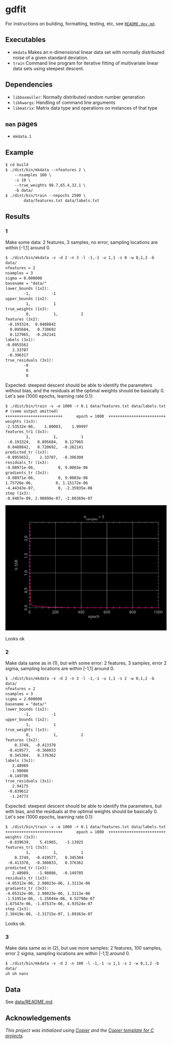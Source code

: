 # gdfit

For instructions on building, formatting, testing, etc, see [`README.dev.md`](README.dev.md).

## Executables

- `mkdata` Makes an n-dimensional linear data set with normally distributed noise of a given standard deviation.
- `train` Command line program for iterative fitting of multivariate linear data sets using steepest descent.

## Dependencies

- `libboxmuller`: Normally distributed random number generation
- `libkwargs`: Handling of command line arguments
- `libmatrix`:  Matrix data type and operations on instances of that type

## `man` pages

- `mkdata.1`

## Example

```console
$ cd build
$ ./dist/bin/mkdata --nfeatures 2 \
    --nsamples 100 \
    -s 10 \
    --true_weights 98.7,65.4,32.1 \
    -b data/
$ ./dist/bin/train --nepochs 2500 \
        data/features.txt data/labels.txt
```

## Results

### 1

Make some data: 2 features, 3 samples, no error, sampling locations are within [-1,1] around 0.
```console
$ ./dist/bin/mkdata -v -d 2 -n 3 -l -1,-1 -u 1,1 -s 0 -w 0,1,2 -b data/
nfeatures = 2
nsamples = 3
sigma = 0.000000
basename = "data/"
lower_bounds (1x2):
        -1,         -1
upper_bounds (1x2):
         1,          1
true_weights (1x3):
         0,          1,          2
features (3x2):
 -0.193324,  0.0488842
  0.895684,   0.720692
  0.127965,  -0.262141
labels (3x1):
-0.0955561
   2.33707
 -0.396317
true_residuals (3x1):
        -0
         0
         0
```

Expected: steepest descent should be able to identify the parameters without bias, and the residuals
at the optimal weights should be basically 0. Let's see (1000 epochs, learning rate 0.1):

```console
$ ./dist/bin/train -v -e 1000 -r 0.1 data/features.txt data/labels.txt
# (some output omitted)
+++++++++++++++++++++++++      epoch = 1000  +++++++++++++++++++++++++
weights (1x3):
-2.53532e-06,    1.00003,    1.99997
features_tr1 (3x3):
         1,          1,          1
 -0.193324,   0.895684,   0.127965
 0.0488842,   0.720692,  -0.262141
predicted_tr (1x3):
-0.0955652,    2.33707,  -0.396308
residuals_tr (1x3):
-9.08971e-06,          0, 9.0003e-06
gradients_tr (3x3):
-9.08971e-06,          0, 9.0003e-06
1.75726e-06,          0, 1.15172e-06
-4.44343e-07,          0, -2.35935e-06
step (1x3):
-8.9407e-09, 2.90898e-07, -2.80369e-07
```
![result1.png](images/result1.png)

Looks ok

### 2

Make data same as in (1), but with some error: 2 features, 3 samples, error 2 sigma, sampling locations are within [-1,1] around 0.

```console
$ ./dist/bin/mkdata -v -d 2 -n 3 -l -1,-1 -u 1,1 -s 2 -w 0,1,2 -b data/
nfeatures = 2
nsamples = 3
sigma = 2.000000
basename = "data/"
lower_bounds (1x2):
        -1,         -1
upper_bounds (1x2):
         1,          1
true_weights (1x3):
         0,          1,          2
features (3x2):
    0.3749,  -0.413378
 -0.419577,  -0.360833
  0.345304,   0.376362
labels (3x1):
   2.48989
  -1.98086
 -0.149706
true_residuals (3x1):
   2.94175
 -0.839612
  -1.24773
```

Expected: steepest descent should be able to identify the parameters, but with bias, and the residuals
at the optimal weights should be basically 0. Let's see (1000 epochs, learning rate 0.1):

```console
$ ./dist/bin/train -v -e 1000 -r 0.1 data/features.txt data/labels.txt
+++++++++++++++++++++++++      epoch = 1000  +++++++++++++++++++++++++
weights (1x3):
 -0.839639,    5.41965,   -3.13925
features_tr1 (3x3):
         1,          1,          1
    0.3749,  -0.419577,   0.345304
 -0.413378,  -0.360833,   0.376362
predicted_tr (1x3):
   2.48989,   -1.98086,  -0.149705
residuals_tr (1x3):
-4.05312e-06, 2.98023e-06, 1.3113e-06
gradients_tr (3x3):
-4.05312e-06, 2.98023e-06, 1.3113e-06
-1.51951e-06, -1.25044e-06, 4.52798e-07
1.67547e-06, -1.07537e-06, 4.93524e-07
step (1x3):
2.38419e-08, -2.31715e-07, 1.09363e-07
```

Looks ok.

### 3

Make data same as in (2), but use more samples: 2 features, 100 samples, error 2 sigma, sampling locations are within [-1,1] around 0.

```console
$ ./dist/bin/mkdata -v -d 2 -n 100 -l -1,-1 -u 1,1 -s 2 -w 0,1,2 -b data/
uh oh nans
```

## Data

See [data/README.md](data/README.md).

## Acknowledgements

_This project was initialized using [Copier](https://pypi.org/project/copier)
and the [Copier template for C projects](https://github.com/jspaaks/copier-template-for-c-projects)._
